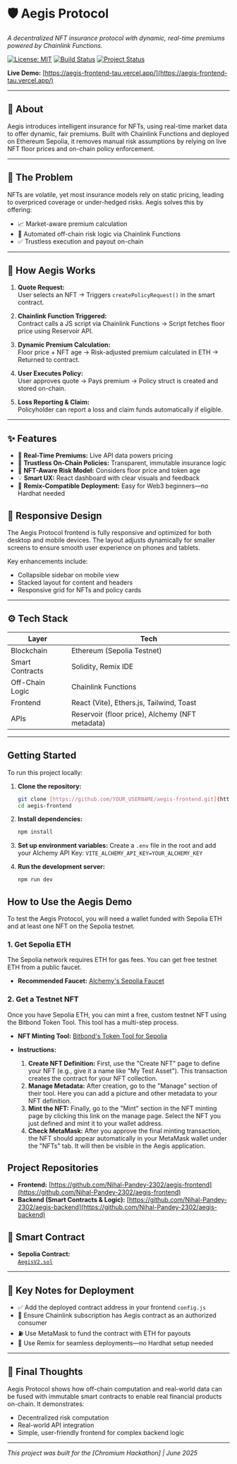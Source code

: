# 🛡️ Aegis Protocol

*A decentralized NFT insurance protocol with dynamic, real-time premiums powered by Chainlink Functions.*

[![License: MIT](https://img.shields.io/badge/License-MIT-yellow.svg)](https://opensource.org/licenses/MIT)
[![Build Status](https://img.shields.io/badge/Build-Passing-brightgreen)](https://github.com/Nihal-Pandey-2302/aegis-frontend)
[![Project Status](https://img.shields.io/badge/Status-Feature_Complete-blue)](https://github.com/Nihal-Pandey-2302/aegis-frontend)

**Live Demo:** [https://aegis-frontend-tau.vercel.app/](https://aegis-frontend-tau.vercel.app/)

---

## 📌 About

Aegis introduces intelligent insurance for NFTs, using real-time market data to offer dynamic, fair premiums. Built with Chainlink Functions and deployed on Ethereum Sepolia, it removes manual risk assumptions by relying on live NFT floor prices and on-chain policy enforcement.

---

## 🚩 The Problem

NFTs are volatile, yet most insurance models rely on static pricing, leading to overpriced coverage or under-hedged risks. Aegis solves this by offering:

- 📈 Market-aware premium calculation  
- 🤖 Automated off-chain risk logic via Chainlink Functions  
- ✅ Trustless execution and payout on-chain

---

## 🧠 How Aegis Works

1. **Quote Request:**  
   User selects an NFT → Triggers `createPolicyRequest()` in the smart contract.

2. **Chainlink Function Triggered:**  
   Contract calls a JS script via Chainlink Functions → Script fetches floor price using Reservoir API.

3. **Dynamic Premium Calculation:**  
   Floor price + NFT age → Risk-adjusted premium calculated in ETH → Returned to contract.

4. **User Executes Policy:**  
   User approves quote → Pays premium → Policy struct is created and stored on-chain.

5. **Loss Reporting & Claim:**  
   Policyholder can report a loss and claim funds automatically if eligible.

---

## ✨ Features

- 🔄 **Real-Time Premiums:** Live API data powers pricing  
- 🔐 **Trustless On-Chain Policies:** Transparent, immutable insurance logic  
- 🧩 **NFT-Aware Risk Model:** Considers floor price and token age  
- 💡 **Smart UX:** React dashboard with clear visuals and feedback  
- 🔁 **Remix-Compatible Deployment:** Easy for Web3 beginners—no Hardhat needed

## 📱 Responsive Design

The Aegis Protocol frontend is fully responsive and optimized for both desktop and mobile devices. The layout adjusts dynamically for smaller screens to ensure smooth user experience on phones and tablets.

Key enhancements include:

- Collapsible sidebar on mobile view
- Stacked layout for content and headers
- Responsive grid for NFTs and policy cards


---

## ⚙️ Tech Stack

| Layer             | Tech                                      |
|------------------|-------------------------------------------|
| Blockchain        | Ethereum (Sepolia Testnet)                |
| Smart Contracts   | Solidity, Remix IDE                       |
| Off-Chain Logic   | Chainlink Functions                       |
| Frontend          | React (Vite), Ethers.js, Tailwind, Toast |
| APIs              | Reservoir (floor price), Alchemy (NFT metadata) |

---

## Getting Started

To run this project locally:

1. **Clone the repository:**

    ```bash
    git clone [https://github.com/YOUR_USERNAME/aegis-frontend.git](https://github.com/YOUR_USERNAME/aegis-frontend.git)
    cd aegis-frontend
    ```

2. **Install dependencies:**

    ```bash
    npm install
    ```

3. **Set up environment variables:**
    Create a `.env` file in the root and add your Alchemy API Key:
    `VITE_ALCHEMY_API_KEY=YOUR_ALCHEMY_KEY`
4. **Run the development server:**

    ```bash
    npm run dev
    ```

## How to Use the Aegis Demo

To test the Aegis Protocol, you will need a wallet funded with Sepolia ETH and at least one NFT on the Sepolia testnet.

### 1. Get Sepolia ETH

The Sepolia network requires ETH for gas fees. You can get free testnet ETH from a public faucet.

* **Recommended Faucet:** [Alchemy's Sepolia Faucet](https://www.alchemy.com/faucets/ethereum-sepolia)

### 2. Get a Testnet NFT

Once you have Sepolia ETH, you can mint a free, custom testnet NFT using the Bitbond Token Tool. This tool has a multi-step process.

- **NFT Minting Tool:** [Bitbond's Token Tool for Sepolia](https://tokentool.bitbond.com/create-nft/ethereum-sepolia)

- **Instructions:**
    1. **Create NFT Definition:** First, use the "Create NFT" page to define your NFT (e.g., give it a name like "My Test Asset"). This transaction creates the contract for your NFT collection.
    2. **Manage Metadata:** After creation, go to the "Manage" section of their tool. Here you can add a picture and other metadata to your NFT definition.
    3. **Mint the NFT:** Finally, go to the "Mint" section in the NFT minting page by clicking this link on the manage page. Select the NFT you just defined and mint it to your wallet address.
    4. **Check MetaMask:** After you approve the final minting transaction, the NFT should appear automatically in your MetaMask wallet under the "NFTs" tab. It will then be visible in the Aegis application.

## Project Repositories

- **Frontend:** [https://github.com/Nihal-Pandey-2302/aegis-frontend](https://github.com/Nihal-Pandey-2302/aegis-frontend)
- **Backend (Smart Contracts & Logic):** [https://github.com/Nihal-Pandey-2302/aegis-backend](https://github.com/Nihal-Pandey-2302/aegis-backend)

## 🔗 Smart Contract

- **Sepolia Contract:**  
  [`AegisV2.sol`](https://sepolia.etherscan.io/address/0xa155016b9C39F500605F2e459A3335703b7053df)

---

## 📌 Key Notes for Deployment

- ✅ Add the deployed contract address in your frontend `config.js`
- 🔁 Ensure Chainlink subscription has Aegis contract as an authorized consumer
- ⛽ Use MetaMask to fund the contract with ETH for payouts
- 🧪 Use Remix for seamless deployments—no Hardhat setup needed

---

## 🏁 Final Thoughts

Aegis Protocol shows how off-chain computation and real-world data can be fused with immutable smart contracts to enable real financial products on-chain. It demonstrates:

- Decentralized risk computation  
- Real-world API integration  
- Simple, user-friendly frontend for complex backend logic

---

*This project was built for the [Chromium Hackathon] | June 2025*